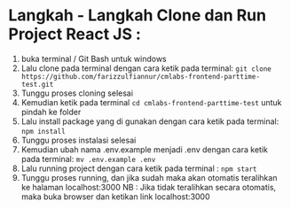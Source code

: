 # Langkah - Langkah Clone dan Run Project React JS : 

 1. buka terminal / Git Bash untuk windows
 2. Lalu clone pada terminal dengan cara ketik pada terminal: 
 `git clone https://github.com/farizzulfiannur/cmlabs-frontend-parttime-test.git`
 3. Tunggu proses cloning selesai
 4. Kemudian ketik pada terminal `cd cmlabs-frontend-parttime-test` untuk pindah ke folder 
 5. Lalu install package yang di gunakan dengan cara ketik pada terminal: 
 `npm install`
 6. Tunggu proses instalasi selesai 
 7. Kemudian ubah nama .env.example menjadi .env dengan cara ketik pada terminal: 
 `mv .env.example .env ` 
 8. Lalu running project dengan cara ketik pada terminal : 
 `npm start`
 9. Tunggu proses running, dan jika sudah maka akan otomatis teralihkan ke halaman localhost:3000
 NB : Jika tidak teralihkan secara otomatis, maka buka browser dan ketikan link localhost:3000  

